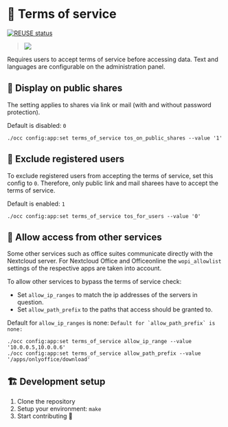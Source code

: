<!--
 - SPDX-FileCopyrightText: 2018 Nextcloud GmbH and Nextcloud contributors
 - SPDX-License-Identifier: AGPL-3.0-or-later
-->
# 📜 Terms of service

[![REUSE status](https://api.reuse.software/badge/github.com/nextcloud/terms_of_service)](https://api.reuse.software/info/github.com/nextcloud/terms_of_service)

> ![](https://raw.githubusercontent.com/nextcloud/terms_of_service/master/docs/popup-dialog.png)

Requires users to accept terms of service before accessing data. Text and languages are configurable on the administration panel.

## 🔗 Display on public shares

The setting applies to shares via link or mail (with and without password protection).

Default is disabled: `0`
```
./occ config:app:set terms_of_service tos_on_public_shares --value '1'
```
## 👤 Exclude registered users

To exclude registered users from accepting the terms of service, set this config to `0`.
Therefore, only public link and mail sharees have to accept the terms of service.

Default is enabled: `1`
```
./occ config:app:set terms_of_service tos_for_users --value '0'
```

## 🔌 Allow access from other services

Some other services such as office suites communicate directly with the Nextcloud server.
For Nextcloud Office and Officeonline the `wopi_allowlist` settings of the respective apps are taken into account.

To allow other services to bypass the terms of service check:
* Set `allow_ip_ranges` to match the ip addresses of the servers in question.
* Set `allow_path_prefix` to the paths that access should be granted to.

Default for `allow_ip_ranges` is none: ``
Default for `allow_path_prefix` is none: ``

```
./occ config:app:set terms_of_service allow_ip_range --value '10.0.0.5,10.0.0.6'
./occ config:app:set terms_of_service allow_path_prefix --value '/apps/onlyoffice/download'
```

## 🏗️ Development setup

1. Clone the repository
2. Setup your environment: `make`
3. Start contributing 🎉
